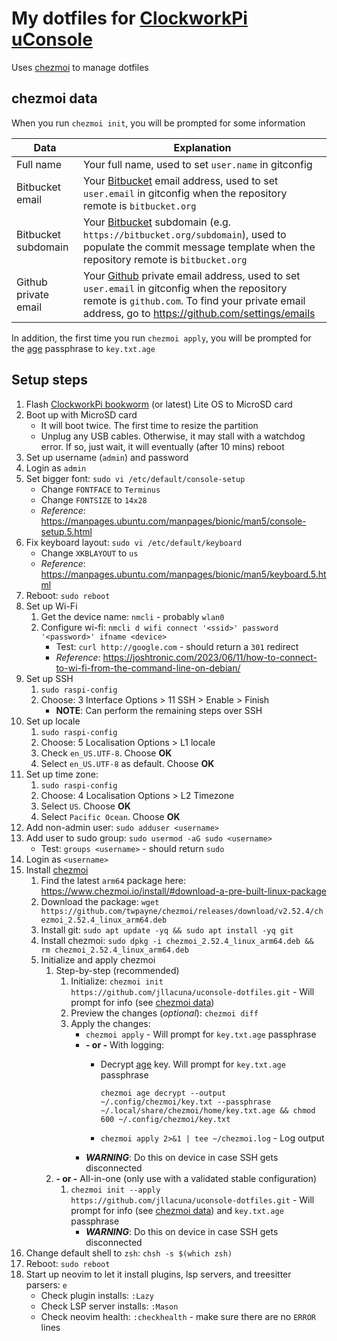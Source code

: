 # My dotfiles for [ClockworkPi uConsole](https://www.clockworkpi.com/uconsole)

Uses [chezmoi](https://www.chezmoi.io/) to manage dotfiles

## <a name="chezmoi-data">chezmoi data</a>

When you run `chezmoi init`, you will be prompted for some information

|Data|Explanation|
|-|-|
|Full name|Your full name, used to set `user.name` in gitconfig|
|Bitbucket email|Your [Bitbucket](https://bitbucket.org/) email address, used to set `user.email` in gitconfig when the repository remote is `bitbucket.org`|
|Bitbucket subdomain|Your [Bitbucket](https://bitbucket.org/) subdomain (e.g. `https://bitbucket.org/subdomain`), used to populate the commit message template when the repository remote is `bitbucket.org`|
|Github private email|Your [Github](https://github.com/) private email address, used to set `user.email` in gitconfig when the repository remote is `github.com`. To find your private email address, go to https://github.com/settings/emails|

In addition, the first time you run `chezmoi apply`, you will be prompted for the [age](https://github.com/FiloSottile/age) passphrase to `key.txt.age`

## Setup steps
1. Flash [ClockworkPi bookworm](https://forum.clockworkpi.com/t/bookworm-6-6-y-for-the-uconsole-and-devterm/13235) (or latest) Lite OS to MicroSD card
1. Boot up with MicroSD card
    - It will boot twice. The first time to resize the partition
    - Unplug any USB cables. Otherwise, it may stall with a watchdog error. If so, just wait, it will eventually (after 10 mins) reboot
1. Set up username (`admin`) and password
1. Login as `admin`
1. Set bigger font: `sudo vi /etc/default/console-setup`
    - Change `FONTFACE` to `Terminus`
    - Change `FONTSIZE` to `14x28`
    - *Reference*: https://manpages.ubuntu.com/manpages/bionic/man5/console-setup.5.html
1. Fix keyboard layout: `sudo vi /etc/default/keyboard`
    - Change `XKBLAYOUT` to `us`
    - *Reference*: https://manpages.ubuntu.com/manpages/bionic/man5/keyboard.5.html
1. Reboot: `sudo reboot`
1. Set up Wi-Fi
    1. Get the device name: `nmcli` - probably `wlan0`
    1. Configure wi-fi: `nmcli d wifi connect '<ssid>' password '<password>' ifname <device>`
       - Test: `curl http://google.com` - should return a `301` redirect
       - *Reference*: https://joshtronic.com/2023/06/11/how-to-connect-to-wi-fi-from-the-command-line-on-debian/
1. Set up SSH
    1. `sudo raspi-config`
    1. Choose: 3 Interface Options > 11 SSH > Enable > Finish
        - **NOTE**: Can perform the remaining steps over SSH
1. Set up locale
    1. `sudo raspi-config`
    1. Choose: 5 Localisation Options > L1 locale
    1. Check `en_US.UTF-8`. Choose **OK**
    1. Select `en_US.UTF-8` as default. Choose **OK**
1. Set up time zone:
    1. `sudo raspi-config`
    1. Choose: 4 Localisation Options > L2 Timezone
    1. Select `US`. Choose **OK**
    1. Select `Pacific Ocean`. Choose **OK**
1. Add non-admin user: `sudo adduser <username>`
1. Add user to sudo group: `sudo usermod -aG sudo <username>`
    - Test: `groups <username>` - should return `sudo`
1. Login as `<username>`
1. Install [chezmoi](https://www.chezmoi.io/install/) 
    1. Find the latest `arm64` package here: https://www.chezmoi.io/install/#download-a-pre-built-linux-package
    1. Download the package: `wget https://github.com/twpayne/chezmoi/releases/download/v2.52.4/chezmoi_2.52.4_linux_arm64.deb`
    1. Install git: `sudo apt update -yq && sudo apt install -yq git`
    1. Install chezmoi: `sudo dpkg -i chezmoi_2.52.4_linux_arm64.deb && rm chezmoi_2.52.4_linux_arm64.deb`
    1. Initialize and apply chezmoi
        1. Step-by-step (recommended)
            1. Initialize: `chezmoi init https://github.com/jllacuna/uconsole-dotfiles.git` - Will prompt for info (see [chezmoi data](#chezmoi-data))
            1. Preview the changes (*optional*): `chezmoi diff`
            1. Apply the changes:
                - `chezmoi apply` - Will prompt for `key.txt.age` passphrase
                - **- or -** With logging:
                    - Decrypt [age](https://www.chezmoi.io/user-guide/encryption/age/) key. Will prompt for `key.txt.age` passphrase

                        ```
                        chezmoi age decrypt --output ~/.config/chezmoi/key.txt --passphrase ~/.local/share/chezmoi/home/key.txt.age && chmod 600 ~/.config/chezmoi/key.txt
                        ```

                    - `chezmoi apply 2>&1 | tee ~/chezmoi.log` - Log output
                - ***WARNING***: Do this on device in case SSH gets disconnected
        1. **- or -** All-in-one (only use with a validated stable configuration)
            1. `chezmoi init --apply https://github.com/jllacuna/uconsole-dotfiles.git` - Will prompt for info (see [chezmoi data](#chezmoi-data)) and `key.txt.age` passphrase
                - ***WARNING***: Do this on device in case SSH gets disconnected
1. Change default shell to `zsh`: `chsh -s $(which zsh)`
1. Reboot: `sudo reboot`
1. Start up neovim to let it install plugins, lsp servers, and treesitter parsers: `e`
    - Check plugin installs: `:Lazy`
    - Check LSP server installs: `:Mason`
    - Check neovim health: `:checkhealth` - make sure there are no `ERROR` lines

